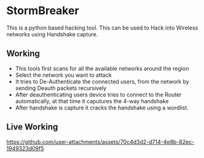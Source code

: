# StormBreaker

This is a python based hacking tool. This can be used to Hack into Wireless networks using Handshake capture.

## Working
- This tools first scans for all the available networks around the region
- Select the network you want to attack
- It tries to De-Authenticate the connected users, from the network by sending Deauth packets recursively
- After deauthenticating users device tries to connect to the Router automatically, at that time it caputures the 4-way handshake
- After handshake is capture it cracks the handshake using a wordlist.


## Live Working
https://github.com/user-attachments/assets/70c4d3d2-d714-4e8b-82ec-1949323d09f5


